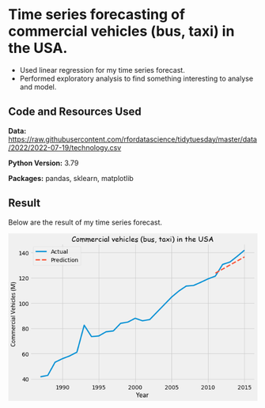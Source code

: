 # Time series forecasting of commercial vehicles (bus, taxi) in the USA.

* Used linear regression for my time series forecast.
* Performed exploratory analysis to find something interesting to analyse and model.

## Code and Resources Used
**Data:** https://raw.githubusercontent.com/rfordatascience/tidytuesday/master/data/2022/2022-07-19/technology.csv

**Python Version:** 3.79

**Packages:** pandas, sklearn, matplotlib

## Result
Below are the result of my time series forecast.

![alt text](https://github.com/Alexanderc98/vehicles_proj/blob/main/graph1.png "Result")
